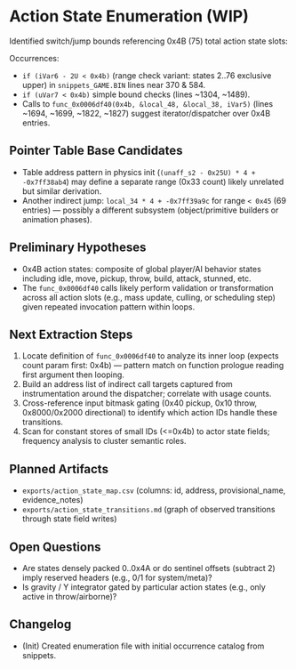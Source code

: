 # Action State Enumeration (WIP)

Identified switch/jump bounds referencing 0x4B (75) total action state slots:

Occurrences:

- `if (iVar6 - 2U < 0x4b)` (range check variant: states 2..76 exclusive upper) in `snippets_GAME.BIN` lines near 370 & 584.
- `if (uVar7 < 0x4b)` simple bound checks (lines ~1304, ~1489).
- Calls to `func_0x0006df40(0x4b, &local_48, &local_38, iVar5)` (lines ~1694, ~1699, ~1822, ~1827) suggest iterator/dispatcher over 0x4B entries.

## Pointer Table Base Candidates

- Table address pattern in physics init (`(unaff_s2 - 0x25U) * 4 + -0x7ff38ab4`) may define a separate range (0x33 count) likely unrelated but similar derivation.
- Another indirect jump: `local_34 * 4 + -0x7ff39a9c` for range `< 0x45` (69 entries) — possibly a different subsystem (object/primitive builders or animation phases).

## Preliminary Hypotheses

- 0x4B action states: composite of global player/AI behavior states including idle, move, pickup, throw, build, attack, stunned, etc.
- The `func_0x0006df40` calls likely perform validation or transformation across all action slots (e.g., mass update, culling, or scheduling step) given repeated invocation pattern within loops.

## Next Extraction Steps

1. Locate definition of `func_0x0006df40` to analyze its inner loop (expects count param first: 0x4b) — pattern match on function prologue reading first argument then looping.
2. Build an address list of indirect call targets captured from instrumentation around the dispatcher; correlate with usage counts.
3. Cross-reference input bitmask gating (0x40 pickup, 0x10 throw, 0x8000/0x2000 directional) to identify which action IDs handle these transitions.
4. Scan for constant stores of small IDs (<=0x4b) to actor state fields; frequency analysis to cluster semantic roles.

## Planned Artifacts

- `exports/action_state_map.csv` (columns: id, address, provisional_name, evidence_notes)
- `exports/action_state_transitions.md` (graph of observed transitions through state field writes)

## Open Questions

- Are states densely packed 0..0x4A or do sentinel offsets (subtract 2) imply reserved headers (e.g., 0/1 for system/meta)?
- Is gravity / Y integrator gated by particular action states (e.g., only active in throw/airborne)?

## Changelog

- (Init) Created enumeration file with initial occurrence catalog from snippets.
